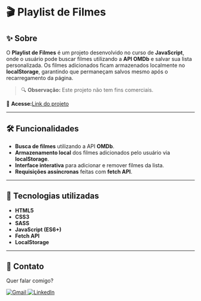 # 🎬 Playlist de Filmes

## ✨ Sobre

O **Playlist de Filmes** é um projeto desenvolvido no curso de **JavaScript**, onde o usuário pode buscar filmes utilizando a **API OMDb** e salvar sua lista personalizada. Os filmes adicionados ficam armazenados localmente no **localStorage**, garantindo que permaneçam salvos mesmo após o recarregamento da página.

> 🔍 **Observação:** Este projeto não tem fins comerciais.

📌 **Acesse:**[Link do projeto](https://playlistfilmes.netlify.app/)

---

## 🛠 Funcionalidades

-   **Busca de filmes** utilizando a API **OMDb**.
-   **Armazenamento local** dos filmes adicionados pelo usuário via **localStorage**.
-   **Interface interativa** para adicionar e remover filmes da lista.
-   **Requisições assíncronas** feitas com **fetch API**.

---

## 🚀 Tecnologias utilizadas

-   **HTML5**
-   **CSS3**
-   **SASS**
-   **JavaScript (ES6+)**
-   **Fetch API**
-   **LocalStorage**

---

## 💌 Contato

Quer falar comigo?

<p align="left">  
<a href="mailto:edsoncarvalhointuria@gmail.com" title="Gmail">  
  <img src="https://img.shields.io/badge/-Gmail-FF0000?style=flat-square&labelColor=FF0000&logo=gmail&logoColor=white" alt="Gmail"/>  
</a>  
<a href="https://br.linkedin.com/in/edson-carvalho-inturia-1442a0129" title="LinkedIn">  
  <img src="https://img.shields.io/badge/-LinkedIn-0e76a8?style=flat-square&logo=linkedin&logoColor=white" alt="LinkedIn"/>  
</a> 
</p>
